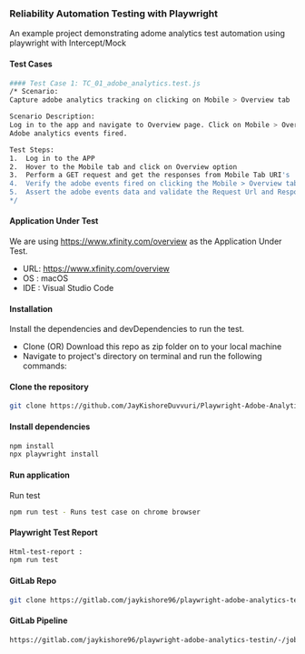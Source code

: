 ### Reliability Automation Testing with Playwright

An example project demonstrating adome analytics test automation using playwright with Intercept/Mock


#### Test Cases

```bash
#### Test Case 1: TC_01_adobe_analytics.test.js
/* Scenario: 
Capture adobe analytics tracking on clicking on Mobile > Overview tab

Scenario Description: 
Log in to the app and navigate to Overview page. Click on Mobile > Overview and capture the 
Adobe analytics events fired.

Test Steps:
1.	Log in to the APP
2.	Hover to the Mobile tab and click on Overview option
3.	Perform a GET request and get the responses from Mobile Tab URI's
4.	Verify the adobe events fired on clicking the Mobile > Overview tab
5.	Assert the adobe events data and validate the Request Url and Response Url having 'b/ss' tag
*/
```

#### Application Under Test

We are using https://www.xfinity.com/overview as the Application Under Test. 

- URL: https://www.xfinity.com/overview
- OS : macOS 
- IDE : Visual Studio Code


#### Installation

Install the dependencies and devDependencies to run the test.

- Clone (OR) Download this repo as zip folder on to your local machine
- Navigate to project's directory on terminal and run the following commands:


#### Clone the repository

```bash
git clone https://github.com/JayKishoreDuvvuri/Playwright-Adobe-Analytics-Testing.git
```

#### Install dependencies

```bash
npm install
npx playwright install
```

#### Run application

Run test

```bash
npm run test - Runs test case on chrome browser
```

#### Playwright Test Report 

```bash
Html-test-report :
npm run test
```

#### GitLab Repo
```bash
git clone https://gitlab.com/jaykishore96/playwright-adobe-analytics-testin.git
```

#### GitLab Pipeline
```bash
https://gitlab.com/jaykishore96/playwright-adobe-analytics-testin/-/jobs/4540976686
```
